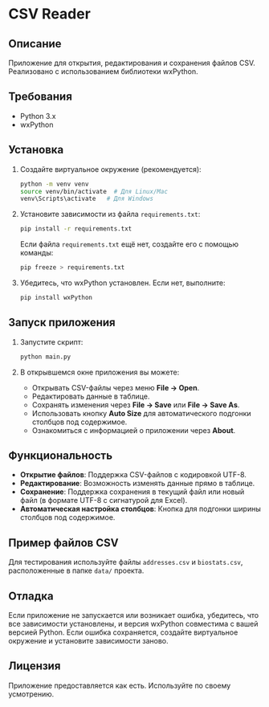 # CSV Reader

## Описание
Приложение для открытия, редактирования и сохранения файлов CSV. Реализовано с использованием библиотеки wxPython.

## Требования
- Python 3.x
- wxPython

## Установка
1. Создайте виртуальное окружение (рекомендуется):
   ```bash
   python -m venv venv
   source venv/bin/activate  # Для Linux/Mac
   venv\Scripts\activate   # Для Windows
   ```

2. Установите зависимости из файла `requirements.txt`:
   ```bash
   pip install -r requirements.txt
   ```

   Если файла `requirements.txt` ещё нет, создайте его с помощью команды:
   ```bash
   pip freeze > requirements.txt
   ```

3. Убедитесь, что wxPython установлен. Если нет, выполните:
   ```bash
   pip install wxPython
   ```

## Запуск приложения
1. Запустите скрипт:
   ```bash
   python main.py
   ```

2. В открывшемся окне приложения вы можете:
   - Открывать CSV-файлы через меню **File -> Open**.
   - Редактировать данные в таблице.
   - Сохранять изменения через **File -> Save** или **File -> Save As**.
   - Использовать кнопку **Auto Size** для автоматического подгонки столбцов под содержимое.
   - Ознакомиться с информацией о приложении через **About**.

## Функциональность
- **Открытие файлов**: Поддержка CSV-файлов с кодировкой UTF-8.
- **Редактирование**: Возможность изменять данные прямо в таблице.
- **Сохранение**: Поддержка сохранения в текущий файл или новый файл (в формате UTF-8 с сигнатурой для Excel).
- **Автоматическая настройка столбцов**: Кнопка для подгонки ширины столбцов под содержимое.

## Пример файлов CSV
Для тестирования используйте файлы `addresses.csv` и `biostats.csv`, расположенные в папке `data/` проекта.

## Отладка
Если приложение не запускается или возникает ошибка, убедитесь, что все зависимости установлены, и версия wxPython совместима с вашей версией Python. Если ошибка сохраняется, создайте виртуальное окружение и установите зависимости заново.

## Лицензия
Приложение предоставляется как есть. Используйте по своему усмотрению.

